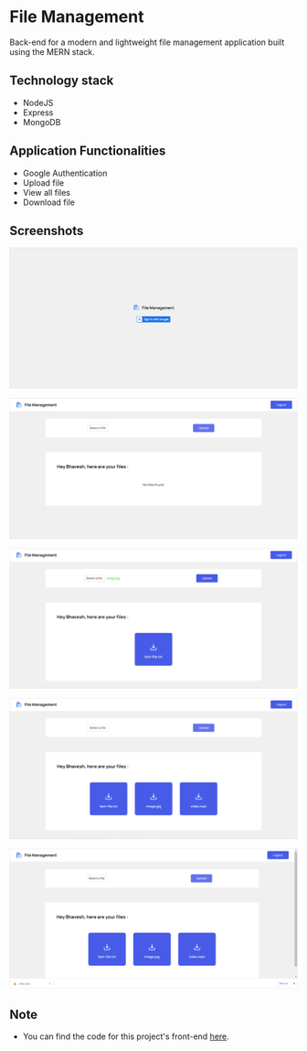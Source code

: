 # File Management

Back-end for a modern and lightweight file management application built using the MERN stack.

## Technology stack

- NodeJS
- Express
- MongoDB

## Application Functionalities

- Google Authentication
- Upload file
- View all files
- Download file

## Screenshots

![Image-1](./assets/project-screenshots/image-1.png)

![Image-2](./assets/project-screenshots/image-2.png)

![Image-3](./assets/project-screenshots/image-3.png)

![Image-4](./assets/project-screenshots/image-4.png)

![Image-5](./assets/project-screenshots/image-5.png)

## Note

- You can find the code for this project's front-end [here](https://github.com/bhavesh-gulabani/file-management-client).
